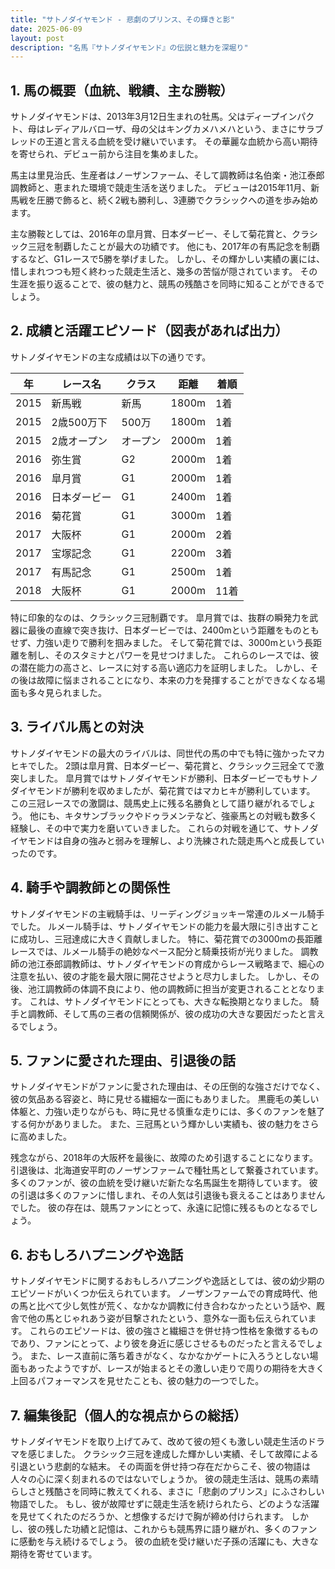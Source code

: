 ```yaml
---
title: "サトノダイヤモンド - 悲劇のプリンス、その輝きと影"
date: 2025-06-09
layout: post
description: "名馬『サトノダイヤモンド』の伝説と魅力を深堀り"
---
```


## 1. 馬の概要（血統、戦績、主な勝鞍）

サトノダイヤモンドは、2013年3月12日生まれの牡馬。父はディープインパクト、母はレディアルバローザ、母の父はキングカメハメハという、まさにサラブレッドの王道と言える血統を受け継いでいます。  その華麗な血統から高い期待を寄せられ、デビュー前から注目を集めました。

馬主は里見治氏、生産者はノーザンファーム、そして調教師は名伯楽・池江泰郎調教師と、恵まれた環境で競走生活を送りました。  デビューは2015年11月、新馬戦を圧勝で飾ると、続く2戦も勝利し、3連勝でクラシックへの道を歩み始めます。

主な勝鞍としては、2016年の皐月賞、日本ダービー、そして菊花賞と、クラシック三冠を制覇したことが最大の功績です。  他にも、2017年の有馬記念を制覇するなど、G1レースで5勝を挙げました。  しかし、その輝かしい実績の裏には、惜しまれつつも短く終わった競走生活と、幾多の苦悩が隠されています。  その生涯を振り返ることで、彼の魅力と、競馬の残酷さを同時に知ることができるでしょう。


## 2. 成績と活躍エピソード（図表があれば出力）

サトノダイヤモンドの主な成績は以下の通りです。

| 年 | レース名             | クラス | 距離 | 着順 |
|---|----------------------|-------|-----|-----|
| 2015 | 新馬戦             | 新馬   | 1800m | 1着 |
| 2015 | 2歳500万下          | 500万 | 1800m | 1着 |
| 2015 | 2歳オープン          | オープン | 2000m | 1着 |
| 2016 | 弥生賞             | G2    | 2000m | 1着 |
| 2016 | 皐月賞             | G1    | 2000m | 1着 |
| 2016 | 日本ダービー         | G1    | 2400m | 1着 |
| 2016 | 菊花賞             | G1    | 3000m | 1着 |
| 2017 | 大阪杯             | G1    | 2000m | 2着 |
| 2017 | 宝塚記念           | G1    | 2200m | 3着 |
| 2017 | 有馬記念           | G1    | 2500m | 1着 |
| 2018 | 大阪杯             | G1    | 2000m | 11着 |


特に印象的なのは、クラシック三冠制覇です。  皐月賞では、抜群の瞬発力を武器に最後の直線で突き抜け、日本ダービーでは、2400mという距離をものともせず、力強い走りで勝利を掴みました。  そして菊花賞では、3000mという長距離を制し、そのスタミナとパワーを見せつけました。  これらのレースでは、彼の潜在能力の高さと、レースに対する高い適応力を証明しました。  しかし、その後は故障に悩まされることになり、本来の力を発揮することができなくなる場面も多々見られました。


## 3. ライバル馬との対決

サトノダイヤモンドの最大のライバルは、同世代の馬の中でも特に強かったマカヒキでした。  2頭は皐月賞、日本ダービー、菊花賞と、クラシック三冠全てで激突しました。  皐月賞ではサトノダイヤモンドが勝利、日本ダービーでもサトノダイヤモンドが勝利を収めましたが、菊花賞ではマカヒキが勝利しています。  この三冠レースでの激闘は、競馬史上に残る名勝負として語り継がれるでしょう。  他にも、キタサンブラックやドゥラメンテなど、強豪馬との対戦も数多く経験し、その中で実力を磨いていきました。  これらの対戦を通じて、サトノダイヤモンドは自身の強みと弱みを理解し、より洗練された競走馬へと成長していったのです。


## 4. 騎手や調教師との関係性

サトノダイヤモンドの主戦騎手は、リーディングジョッキー常連のルメール騎手でした。 ルメール騎手は、サトノダイヤモンドの能力を最大限に引き出すことに成功し、三冠達成に大きく貢献しました。  特に、菊花賞での3000mの長距離レースでは、ルメール騎手の絶妙なペース配分と騎乗技術が光りました。  調教師の池江泰郎調教師は、サトノダイヤモンドの育成からレース戦略まで、細心の注意を払い、彼の才能を最大限に開花させようと尽力しました。  しかし、その後、池江調教師の体調不良により、他の調教師に担当が変更されることとなります。  これは、サトノダイヤモンドにとっても、大きな転換期となりました。  騎手と調教師、そして馬の三者の信頼関係が、彼の成功の大きな要因だったと言えるでしょう。


## 5. ファンに愛された理由、引退後の話

サトノダイヤモンドがファンに愛された理由は、その圧倒的な強さだけでなく、彼の気品ある容姿と、時に見せる繊細な一面にもありました。  黒鹿毛の美しい体躯と、力強い走りながらも、時に見せる慎重な走りには、多くのファンを魅了する何かがありました。  また、三冠馬という輝かしい実績も、彼の魅力をさらに高めました。

残念ながら、2018年の大阪杯を最後に、故障のため引退することになります。  引退後は、北海道安平町のノーザンファームで種牡馬として繋養されています。  多くのファンが、彼の血統を受け継いだ新たな名馬誕生を期待しています。  彼の引退は多くのファンに惜しまれ、その人気は引退後も衰えることはありませんでした。  彼の存在は、競馬ファンにとって、永遠に記憶に残るものとなるでしょう。


## 6. おもしろハプニングや逸話

サトノダイヤモンドに関するおもしろハプニングや逸話としては、彼の幼少期のエピソードがいくつか伝えられています。  ノーザンファームでの育成時代、他の馬と比べて少し気性が荒く、なかなか調教に付き合わなかったという話や、厩舎で他の馬とじゃれあう姿が目撃されたという、意外な一面も伝えられています。  これらのエピソードは、彼の強さと繊細さを併せ持つ性格を象徴するものであり、ファンにとって、より彼を身近に感じさせるものだったと言えるでしょう。  また、レース直前に落ち着きがなく、なかなかゲートに入ろうとしない場面もあったようですが、レースが始まるとその激しい走りで周りの期待を大きく上回るパフォーマンスを見せたことも、彼の魅力の一つでした。


## 7. 編集後記（個人的な視点からの総括）

サトノダイヤモンドを取り上げてみて、改めて彼の短くも激しい競走生活のドラマを感じました。  クラシック三冠を達成した輝かしい実績、そして故障による引退という悲劇的な結末。  その両面を併せ持つ存在だからこそ、彼の物語は人々の心に深く刻まれるのではないでしょうか。  彼の競走生活は、競馬の素晴らしさと残酷さを同時に教えてくれる、まさに「悲劇のプリンス」にふさわしい物語でした。  もし、彼が故障せずに競走生活を続けられたら、どのような活躍を見せてくれたのだろうか、と想像するだけで胸が締め付けられます。  しかし、彼の残した功績と記憶は、これからも競馬界に語り継がれ、多くのファンに感動を与え続けるでしょう。  彼の血統を受け継いだ子孫の活躍にも、大きな期待を寄せています。
